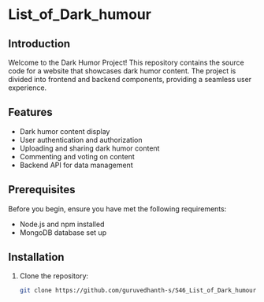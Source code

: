 # List_of_Dark_humour

## Introduction

Welcome to the Dark Humor Project! This repository contains the source code for a website that showcases dark humor content. The project is divided into frontend and backend components, providing a seamless user experience.

## Features

- Dark humor content display
- User authentication and authorization
- Uploading and sharing dark humor content
- Commenting and voting on content
- Backend API for data management

## Prerequisites

Before you begin, ensure you have met the following requirements:

- Node.js and npm installed
- MongoDB database set up

## Installation

1. Clone the repository:

   ```bash
   git clone https://github.com/guruvedhanth-s/S46_List_of_Dark_humour.git



